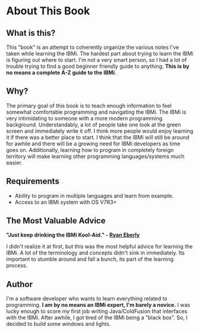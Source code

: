 # About This Book


## What is this?
This "book" is an attempt to coherently organize the various notes I've taken while learning the IBMi. The hardest part about trying to learn the IBMi is
figuring out where to start. I'm not a very smart person, so I had a lot of trouble trying to find a good beginner friendly guide to anything.
**This is by no means a complete A-Z guide to the IBMi**.


## Why?
The primary goal of this book is to teach enough information to feel somewhat comfortable programming and navigating the IBMi.
The IBMi is very intimidating to someone with a more modern programming background. Understandably, a lot of people take one look at the green screen
and immediately write it off. I think more people would enjoy learning it if there was a better place to start. I think that the IBMi will still be around for awhile and there will be a growing need for IBMi developers as time goes on. 
Additionally, learning how to program in completely foreign territory will make learning other programming languages/systems much easier.


## Requirements
* Ability to program in multiple languages and learn from example.
* Access to an IBMi system with OS V7R3+


## The Most Valuable Advice
**"Just keep drinking the IBMi Kool-Aid." - [Ryan Eberly](https://github.com/ryaneberly)**

I didn't realize it at first, but this was the most helpful advice for learning the IBMi.
A lot of the terminology and concepts didn't sink in immediately. 
Its important to stumble around and fall a bunch, its part of the learning process.


## Author
I'm a software developer who wants to learn everything related to programming.
**I am by no means an IBMi expert, I'm barely a novice.**
I was lucky enough to score my first job writing Java/ColdFusion that interfaces with the IBMi.
After awhile, I got tired of the IBMi being a "black box". So, I decided to build some windows and lights.


